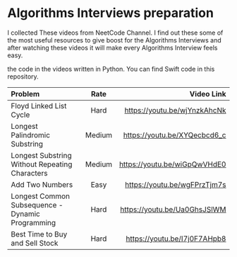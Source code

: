 # Algorithms Interviews preparation

I collected These videos from NeetCode Channel. I find out these some of the most useful resources to give boost for the Algorithms Interviews and after watching these videos it will make every Algorithms Interview feels easy.

the code in the videos written in Python. You can find Swift code in this repository.


| Problem | Rate | Video Link |
| :---         |     :---:      |          ---: |
| Floyd Linked List Cycle   | Hard      | https://youtu.be/wjYnzkAhcNk    |
| Longest Palindromic Substring     | Medium       | https://youtu.be/XYQecbcd6_c      |
| Longest Substring Without Repeating Characters       | Medium     | https://youtu.be/wiGpQwVHdE0      |
| Add Two Numbers     | Easy       | https://youtu.be/wgFPrzTjm7s      |
| Longest Common Subsequence - Dynamic Programming     | Hard       | https://youtu.be/Ua0GhsJSlWM      |
| Best Time to Buy and Sell Stock     | Hard       | https://youtu.be/I7j0F7AHpb8      |
